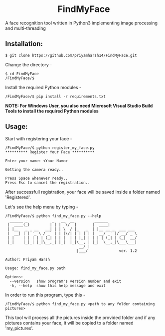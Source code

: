 <h1 align="center">FindMyFace</h1>
A face recognition tool written in Python3 implementing image processing and multi-threading
<br>

## Installation:

```
$ git clone https://github.com/priyamharsh14/FindMyFace.git
```

Change the directory -
```
$ cd FindMyFace
/FindMyFace/$
```

Install the required Python modules -
```
/FindMyFace/$ pip install -r requirements.txt
```
__NOTE: For Windows User, you also need Microsoft Visual Studio Build Tools to install the required Python modules__


## Usage:

Start with registering your face -
```
/FindMyFace/$ python register_my_face.py
********** Register Your Face **********

Enter your name: <Your Name>

Getting the camera ready..

Press Space whenever ready..
Press Esc to cancel the registration..
```

After successfull registration, your face will be saved inside a folder named 'Registered'.

Let's see the help menu by typing -
```
/FindMyFace/$ python find_my_face.py --help
  ______ _           _   __  __         ______
 |  ____(_)         | | |  \/  |       |  ____|
 | |__   _ _ __   __| | | \  / |_   _  | |__ __ _  ___ ___
 |  __| | | '_ \ / _` | | |\/| | | | | |  __/ _` |/ __/ _ \
 | |    | | | | | (_| | | |  | | |_| | | | | (_| | (_|  __/
 |_|    |_|_| |_|\__,_| |_|  |_|\__, | |_|  \__,_|\___\___|
                                 __/ |
                                |___/              ver. 1.2

Author: Priyam Harsh

Usage: find_my_face.py path

Options:
  --version   show program's version number and exit
  -h, --help  show this help message and exit
```

In order to run this program, type this -
```
/FindMyFace/$ python find_my_face.py <path to any folder containing pictures>
```

This tool will process all the pictures inside the provided folder and if any pictures contains your face, it will be copied to a folder named 'my_pictures'.
